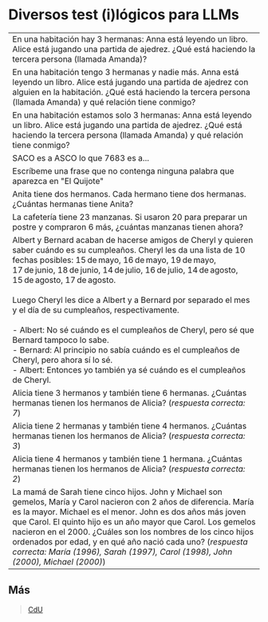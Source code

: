 # Diversos test (i)lógicos para LLMs

||
|-|
|En una habitación hay 3 hermanas: Anna está leyendo un libro. Alice está jugando una partida de ajedrez. ¿Qué está haciendo la tercera persona (llamada Amanda)?
|En una habitación tengo 3 hermanas y nadie más. Anna está leyendo un libro. Alice está jugando una partida de ajedrez con alguien en la habitación. ¿Qué está haciendo la tercera persona (llamada Amanda) y qué relación tiene conmigo?
|En una habitación estamos solo 3 hermanas: Anna está leyendo un libro. Alice está jugando una partida de ajedrez. ¿Qué está haciendo la tercera persona (llamada Amanda) y qué relación tiene conmigo?
|SACO es a ASCO lo que 7683 es a...
|Escríbeme una frase que no contenga ninguna palabra que aparezca en "El Quijote"
|Anita tiene dos hermanos. Cada hermano tiene dos hermanas. ¿Cuántas hermanas tiene Anita?
|La cafetería tiene 23 manzanas. Si usaron 20 para preparar un postre y compraron 6 más, ¿cuántas manzanas tienen ahora?
|Albert y Bernard acaban de hacerse amigos de Cheryl y quieren saber cuándo es su cumpleaños. Cheryl les da una lista de 10 fechas posibles: 15 de mayo, 16 de mayo, 19 de mayo, 17 de junio, 18 de junio, 14 de julio, 16 de julio, 14 de agosto, 15 de agosto, 17 de agosto.<br><br>Luego Cheryl les dice a Albert y a Bernard por separado el mes y el día de su cumpleaños, respectivamente.<br><br>- Albert: No sé cuándo es el cumpleaños de Cheryl, pero sé que Bernard tampoco lo sabe.<br>- Bernard: Al principio no sabía cuándo es el cumpleaños de Cheryl, pero ahora sí lo sé.<br>- Albert: Entonces yo también ya sé cuándo es el cumpleaños de Cheryl.
|Alicia tiene 3 hermanos y también tiene 6 hermanas. ¿Cuántas hermanas tienen los hermanos de Alicia? (*respuesta correcta: 7*)
|Alicia tiene 2 hermanas y también tiene 4 hermanos. ¿Cuántas hermanas tienen los hermanos de Alicia? (*respuesta correcta: 3*)
|Alicia tiene 4 hermanos y también tiene 1 hermana. ¿Cuántas hermanas tienen los hermanos de Alicia? (*respuesta correcta: 2*)
|La mamá de Sarah tiene cinco hijos. John y Michael son gemelos, María y Carol nacieron con 2 años de diferencia. María es la mayor. Michael es el menor. John es dos años más joven que Carol. El quinto hijo es un año mayor que Carol. Los gemelos nacieron en el 2000. ¿Cuáles son los nombres de los cinco hijos ordenados por edad, y en qué año nació cada uno? (*respuesta correcta: María (1996), Sarah (1997), Carol (1998), John (2000), Michael (2000)*)

## Más

> [CdU](../ingenieriaDePrompts/arbolPensamiento.md)
